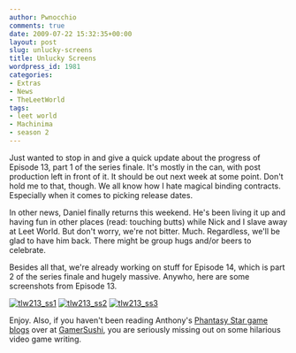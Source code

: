 ```yaml
---
author: Pwnocchio
comments: true
date: 2009-07-22 15:32:35+00:00
layout: post
slug: unlucky-screens
title: Unlucky Screens
wordpress_id: 1981
categories:
- Extras
- News
- TheLeetWorld
tags:
- leet world
- Machinima
- season 2
---
```


Just wanted to stop in and give a quick update about the progress of Episode 13, part 1 of the series finale. It's mostly in the can, with post production left in front of it. It should be out next week at some point. Don't hold me to that, though. We all know how I hate magical binding contracts. Especially when it comes to picking release dates. 

In other news, Daniel finally returns this weekend. He's been living it up and having fun in other places (read: touching butts) while Nick and I slave away at Leet World. But don't worry, we're not bitter. Much. Regardless, we'll be glad to have him back. There might be group hugs and/or beers to celebrate.

Besides all that, we're already working on stuff for Episode 14, which is part 2 of the series finale and hugely massive. Anywho, here are some screenshots from Episode 13.

[![tlw213_ss1](http://smoothfewfilms.com/wp-content/uploads/2009/07/tlw213_ss1-128x72.jpg)](http://smoothfewfilms.com/wp-content/uploads/2009/07/tlw213_ss1.jpg)  [![tlw213_ss2](http://smoothfewfilms.com/wp-content/uploads/2009/07/tlw213_ss2-128x72.jpg)](http://smoothfewfilms.com/wp-content/uploads/2009/07/tlw213_ss2.jpg)  [![tlw213_ss3](http://smoothfewfilms.com/wp-content/uploads/2009/07/tlw213_ss3-128x72.jpg)](http://smoothfewfilms.com/wp-content/uploads/2009/07/tlw213_ss3.jpg)

Enjoy. Also, if you haven't been reading Anthony's [Phantasy Star game blogs](http://gamersushi.com/2009/07/21/phantasy-star-game-blog-part-ii-owl-bears-make-me-cry/) over at [GamerSushi](http://www.gamersushi.com/), you are seriously missing out on some hilarious video game writing.

